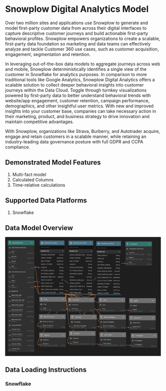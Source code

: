 # Snowplow Digital Analytics Model

Over two million sites and applications use Snowplow to generate and model first-party customer data from across their digital interfaces to capture descriptive customer journeys and build actionable first-party behavioral profiles. Snowplow empowers organizations to create a scalable, first-party data foundation so marketing and data teams can effectively analyze and tackle Customer 360 use cases, such as customer acquisition, engagement, segmentation and retention.

In leveraging out-of-the-box data models to aggregate journeys across web and mobile, Snowplow deterministically identifies a single view of the customer in Snowflake for analytics purposes. In comparison to more traditional tools like Google Analytics, Snowplow Digital Analytics offers a scalable solution to collect deeper behavioral insights into customer journeys within the Data Cloud. Toggle through turnkey visualizations powered by first-party data to better understand behavioral trends with website/app engagement, customer retention, campaign performance, demographics, and other insightful user metrics. With new and improved insights into your customer base, companies can take necessary action in their marketing, product, and business strategy to drive innovation and maintain competitive advantages.

With Snowplow, organizations like Strava, Burberry, and Autotrader acquire, engage and retain customers in a scalable manner, while retaining an industry-leading data governance posture with full GDPR and CCPA compliance.

## Demonstrated Model Features
1. Multi-fact model
2. Calculated Columns
3. Time-relative calculations

## Supported Data Platforms
1. Snowflake

## Data Model Overview

![SnowPlow](images/snowplow-model.png)

## Data Loading Instructions

### Snowflake
